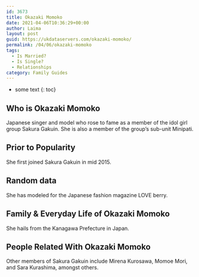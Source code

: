 ```yaml
---
id: 3673
title: Okazaki Momoko
date: 2021-04-06T10:36:29+00:00
author: Laima
layout: post
guid: https://ukdataservers.com/okazaki-momoko/
permalink: /04/06/okazaki-momoko
tags:
  - Is Married?
  - Is Single?
  - Relationships
category: Family Guides
---
```


* some text
{: toc}


## Who is Okazaki Momoko
                  
                  
                  
Japanese singer and model who rose to fame as a member of the idol girl group Sakura Gakuin. She is also a member of the group&#8217;s sub-unit Minipati.
                  
              
            
              
            
                
                
                
## Prior to Popularity
                  
                  
                  
She first joined Sakura Gakuin in mid 2015.
                  
              
            
              
            
                
                
                
## Random data
                  
                  
                  
She has modeled for the Japanese fashion magazine LOVE berry.
                  
              
            
              
            
                
                
                
## Family & Everyday Life of Okazaki Momoko
                  
                  
                  
She hails from the Kanagawa Prefecture in Japan.
                  
              
            
              
            
                
                
                
## People Related With Okazaki Momoko
                  
                  
                  
Other members of Sakura Gakuin include Mirena Kurosawa, Momoe Mori, and Sara Kurashima, amongst others.
                  
              
            
              
            
                
              
            
              
              
            
            
              
            
          
          
          